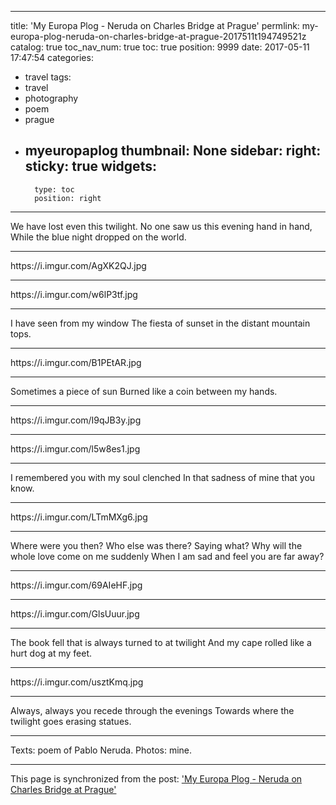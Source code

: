 
---
title: 'My Europa Plog - Neruda on Charles Bridge at Prague'
permlink: my-europa-plog-neruda-on-charles-bridge-at-prague-2017511t194749521z
catalog: true
toc_nav_num: true
toc: true
position: 9999
date: 2017-05-11 17:47:54
categories:
- travel
tags:
- travel
- photography
- poem
- prague
- myeuropaplog
thumbnail: None
sidebar:
    right:
        sticky: true
widgets:
    -
        type: toc
        position: right
---


We have lost even this twilight.
No one saw us this evening hand in hand,
While the blue night dropped on the world.
 <hr>https://i.imgur.com/AgXK2QJ.jpg<hr>https://i.imgur.com/w6lP3tf.jpg<hr>I have seen from my window
The fiesta of sunset in the distant mountain tops.<hr>https://i.imgur.com/B1PEtAR.jpg<hr>Sometimes a piece of sun
Burned like a coin between my hands.<hr>https://i.imgur.com/I9qJB3y.jpg<hr>https://i.imgur.com/l5w8es1.jpg<hr>I  remembered you with my soul clenched
In that sadness of mine that you know.<hr>https://i.imgur.com/LTmMXg6.jpg<hr>Where were you then?
Who else was there?
Saying what?
Why will the whole love come on me suddenly
When I am sad and feel you are far away?<hr>https://i.imgur.com/69AIeHF.jpg<hr>https://i.imgur.com/GlsUuur.jpg<hr>The book fell that is always turned to at twilight
And my cape rolled like a hurt dog at my feet.<hr>https://i.imgur.com/usztKmq.jpg<hr>Always, always you recede through the evenings
Towards where the twilight goes erasing statues.<hr>Texts: poem of Pablo Neruda. Photos: mine.

- - -

This page is synchronized from the post: ['My Europa Plog - Neruda on Charles Bridge at Prague'](https://steemit.com/@deanliu/my-europa-plog-neruda-on-charles-bridge-at-prague-2017511t194749521z)
